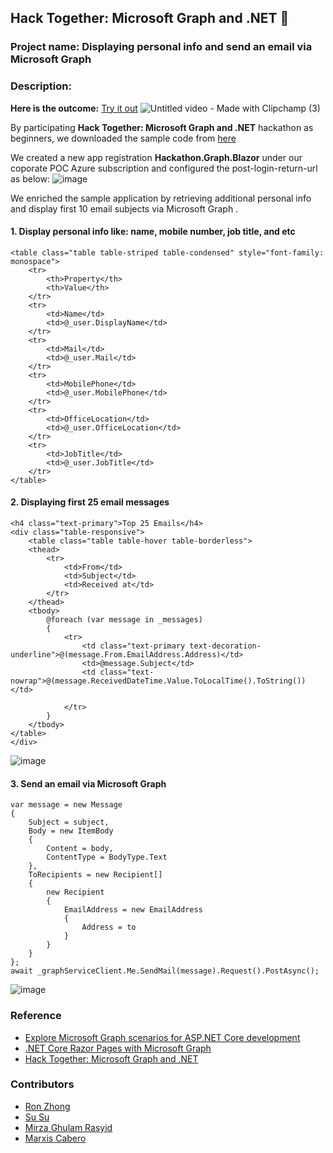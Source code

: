 ## Hack Together: Microsoft Graph and .NET 🦒

### Project name: Displaying personal info and send an email via Microsoft Graph 
### Description:

**Here is the outcome:**
[Try it out](https://blazor-graph.azurewebsites.net/)
![Untitled video - Made with Clipchamp (3)](https://user-images.githubusercontent.com/43414651/225307528-d8c9c486-09b1-440c-8d44-6ce7a84073c0.gif)

By participating **Hack Together: Microsoft Graph and .NET** hackathon as beginners, we downloaded the sample code from [here](https://github.com/microsoft/hack-together/tree/main/templates/dotnet-blazor-server-app-microsoft-graph)

We created a new app registration **Hackathon.Graph.Blazor** under our coporate POC Azure subscription and configured the post-login-return-url as below:
![image](https://user-images.githubusercontent.com/43414651/225235953-7e2139d9-cf92-4f0c-935a-b4d78af1e5f6.png)

We enriched the sample application by retrieving additional personal info and display first 10 email subjects via  Microsoft Graph .

#### 1. Display personal info like: name, mobile number, job title, and etc
    <table class="table table-striped table-condensed" style="font-family: monospace">
        <tr>
            <th>Property</th>
            <th>Value</th>
        </tr>
        <tr>
            <td>Name</td>
            <td>@_user.DisplayName</td>
        </tr>
        <tr>
            <td>Mail</td>
            <td>@_user.Mail</td>
        </tr>
        <tr>
            <td>MobilePhone</td>
            <td>@_user.MobilePhone</td>
        </tr>
        <tr>
            <td>OfficeLocation</td>
            <td>@_user.OfficeLocation</td>
        </tr>
        <tr>
            <td>JobTitle</td>
            <td>@_user.JobTitle</td>
        </tr>
    </table>


#### 2. Displaying first 25 email messages

    <h4 class="text-primary">Top 25 Emails</h4>
    <div class="table-responsive">
        <table class="table table-hover table-borderless">
        <thead>
            <tr>
                <td>From</td>
                <td>Subject</td>
                <td>Received at</td>
            </tr>
        </thead>
        <tbody>
            @foreach (var message in _messages)
            {
                <tr>
                    <td class="text-primary text-decoration-underline">@(message.From.EmailAddress.Address)</td>
                    <td>@message.Subject</td>
                    <td class="text-nowrap">@(message.ReceivedDateTime.Value.ToLocalTime().ToString())</td>

                </tr>
            }
        </tbody>
    </table>
    </div>
    
![image](https://user-images.githubusercontent.com/43414651/225302745-c60abab1-a56c-4dd0-a0c2-be95115c6354.png)


#### 3. Send an email via Microsoft Graph

    var message = new Message
    {
        Subject = subject,
        Body = new ItemBody
        {
            Content = body,
            ContentType = BodyType.Text
        },
        ToRecipients = new Recipient[]
        {
            new Recipient
            {
                EmailAddress = new EmailAddress
                {
                    Address = to
                }
            }
        }
    };
    await _graphServiceClient.Me.SendMail(message).Request().PostAsync();
    
![image](https://user-images.githubusercontent.com/43414651/225301601-a1838fd1-979e-4d76-8940-80a3f4e5fdaa.png)   
   
### Reference
* [Explore Microsoft Graph scenarios for ASP.NET Core development](https://learn.microsoft.com/en-us/training/paths/m365-msgraph-dotnet-core-scenarios/)
* [.NET Core Razor Pages with Microsoft Graph](https://github.com/microsoftdocs/mslearn-m365-microsoftgraph-dotnetcorerazor)
* [Hack Together: Microsoft Graph and .NET ](https://github.com/microsoft/hack-together)

### Contributors
* [Ron Zhong](https://github.com/ron-zhong)
* [Su Su](https://github.com/mims-susu)
* [Mirza Ghulam Rasyid](https://github.com/mirzaevolution)
* [Marxis Cabero](https://github.com/mccabero)

